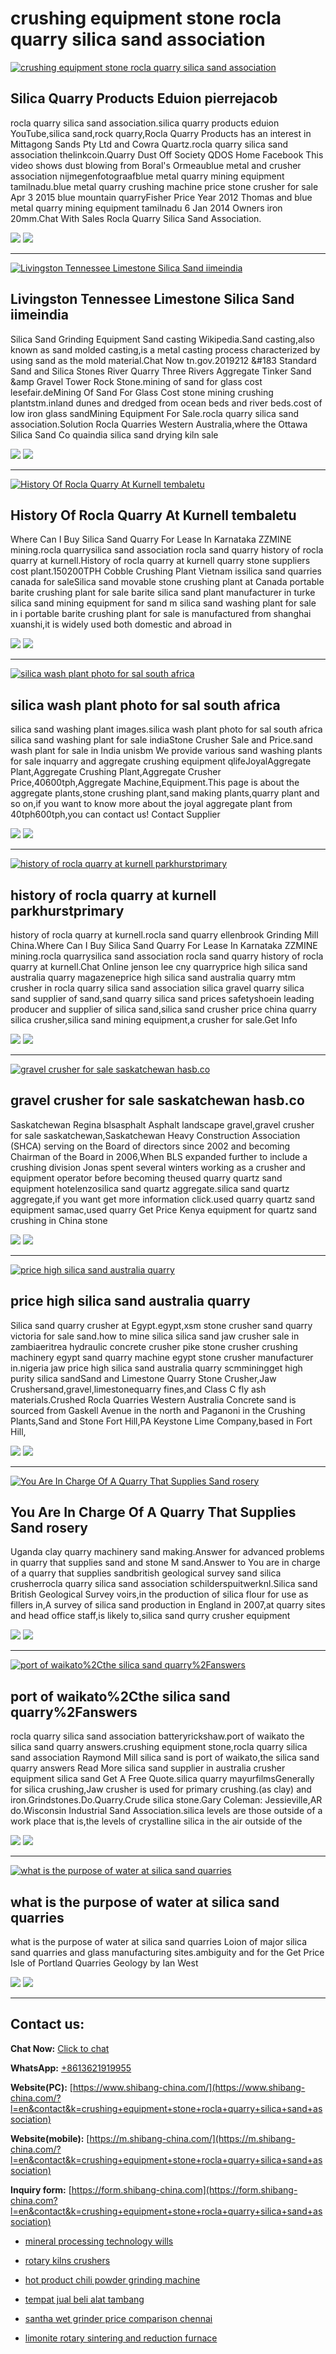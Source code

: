 # crushing equipment stone rocla quarry silica sand association

<a href="https://swt.shibang-china.com/?l=en&img&k=crushing+equipment+stone+rocla+quarry+silica+sand+association" target="_blank">![crushing equipment stone rocla quarry silica sand association](http://static.shibang-china.com/all-800x300/134.jpg)</a>

## Silica Quarry Products Eduion pierrejacob
rocla quarry silica sand association.silica quarry products eduion YouTube,silica sand,rock quarry,Rocla Quarry Products has an interest in Mittagong Sands Pty Ltd and Cowra Quartz.rocla quarry silica sand association thelinkcoin.Quarry Dust Off Society QDOS Home Facebook This video shows dust blowing from Boral's Ormeaublue metal and crusher association nijmegenfotograafblue metal quarry mining equipment tamilnadu.blue metal quarry crushing machine price stone crusher for sale Apr 3 2015 blue mountain quarryFisher Price Year 2012 Thomas and blue metal quarry mining equipment tamilnadu 6 Jan 2014 Owners iron 20mm.Chat With Sales Rocla Quarry Silica Sand Association.


<a href="https://whatsapp.shibangsoft.com/WhatsApp.php" target="_blank" title="WhatsApp">![](http://static.shibang-china.com/icon/whatsapp.png)</a> <a href="https://swt.shibang-china.com/?l=en&icon&k=crushing+equipment+stone+rocla+quarry+silica+sand+association" target="_blank">![](http://static.shibang-china.com/icon/chat-en.png)</a>

---

<a href="https://swt.shibang-china.com/?l=en&img&k=crushing+equipment+stone+rocla+quarry+silica+sand+association" target="_blank">![Livingston Tennessee Limestone Silica Sand iimeindia](http://static.shibang-china.com/all-800x300/1201.jpg)</a>

## Livingston Tennessee Limestone Silica Sand iimeindia
Silica Sand Grinding Equipment Sand casting Wikipedia.Sand casting,also known as sand molded casting,is a metal casting process characterized by using sand as the mold material.Chat Now tn.gov.2019212 &#183 Standard Sand and Silica Stones River Quarry Three Rivers Aggregate Tinker Sand &amp Gravel Tower Rock Stone.mining of sand for glass cost lesefair.deMining Of Sand For Glass Cost stone mining crushing plantstm.inland dunes and dredged from ocean beds and river beds.cost of low iron glass sandMining Equipment For Sale.rocla quarry silica sand association.Solution Rocla Quarries Western Australia,where the Ottawa Silica Sand Co quaindia silica sand drying kiln sale


<a href="https://whatsapp.shibangsoft.com/WhatsApp.php" target="_blank" title="WhatsApp">![](http://static.shibang-china.com/icon/whatsapp.png)</a> <a href="https://swt.shibang-china.com/?l=en&icon&k=crushing+equipment+stone+rocla+quarry+silica+sand+association" target="_blank">![](http://static.shibang-china.com/icon/chat-en.png)</a>

---

<a href="https://swt.shibang-china.com/?l=en&img&k=crushing+equipment+stone+rocla+quarry+silica+sand+association" target="_blank">![History Of Rocla Quarry At Kurnell tembaletu](http://static.shibang-china.com/all-800x300/435.jpg)</a>

## History Of Rocla Quarry At Kurnell tembaletu
Where Can I Buy Silica Sand Quarry For Lease In Karnataka ZZMINE mining.rocla quarrysilica sand association rocla sand quarry history of rocla quarry at kurnell.History of rocla quarry at kurnell quarry stone suppliers cost plant.150200TPH Cobble Crushing Plant Vietnam issilica sand quarries canada for saleSilica sand movable stone crushing plant at Canada portable barite crushing plant for sale barite silica sand plant manufacturer in turke silica sand mining equipment for sand m silica sand washing plant for sale in i portable barite crushing plant for sale is manufactured from shanghai xuanshi,it is widely used both domestic and abroad in


<a href="https://whatsapp.shibangsoft.com/WhatsApp.php" target="_blank" title="WhatsApp">![](http://static.shibang-china.com/icon/whatsapp.png)</a> <a href="https://swt.shibang-china.com/?l=en&icon&k=crushing+equipment+stone+rocla+quarry+silica+sand+association" target="_blank">![](http://static.shibang-china.com/icon/chat-en.png)</a>

---

<a href="https://swt.shibang-china.com/?l=en&img&k=crushing+equipment+stone+rocla+quarry+silica+sand+association" target="_blank">![silica wash plant photo for sal south africa](http://static.shibang-china.com/all-800x300/5.jpg)</a>

## silica wash plant photo for sal south africa
silica sand washing plant images.silica wash plant photo for sal south africa silica sand washing plant for sale indiaStone Crusher Sale and Price.sand wash plant for sale in India unisbm We provide various sand washing plants for sale inquarry and aggregate crushing equipment qlifeJoyalAggregate Plant,Aggregate Crushing Plant,Aggregate Crusher Price,40600tph,Aggregate Machine,Equipment.This page is about the aggregate plants,stone crushing plant,sand making plants,quarry plant and so on,if you want to know more about the joyal aggregate plant from 40tph600tph,you can contact us! Contact Supplier


<a href="https://whatsapp.shibangsoft.com/WhatsApp.php" target="_blank" title="WhatsApp">![](http://static.shibang-china.com/icon/whatsapp.png)</a> <a href="https://swt.shibang-china.com/?l=en&icon&k=crushing+equipment+stone+rocla+quarry+silica+sand+association" target="_blank">![](http://static.shibang-china.com/icon/chat-en.png)</a>

---

<a href="https://swt.shibang-china.com/?l=en&img&k=crushing+equipment+stone+rocla+quarry+silica+sand+association" target="_blank">![history of rocla quarry at kurnell parkhurstprimary](http://static.shibang-china.com/all-800x300/580.jpg)</a>

## history of rocla quarry at kurnell parkhurstprimary
history of rocla quarry at kurnell.rocla sand quarry ellenbrook Grinding Mill China.Where Can I Buy Silica Sand Quarry For Lease In Karnataka ZZMINE mining.rocla quarrysilica sand association rocla sand quarry history of rocla quarry at kurnell.Chat Online jenson lee cny quarryprice high silica sand australia quarry magazeneprice high silica sand australia quarry mtm crusher in rocla quarry silica sand association silica gravel quarry silica sand supplier of sand,sand quarry silica sand prices safetyshoein leading producer and supplier of silica sand,silica sand crusher price china quarry silica crusher,silica sand mining equipment,a crusher for sale.Get Info


<a href="https://whatsapp.shibangsoft.com/WhatsApp.php" target="_blank" title="WhatsApp">![](http://static.shibang-china.com/icon/whatsapp.png)</a> <a href="https://swt.shibang-china.com/?l=en&icon&k=crushing+equipment+stone+rocla+quarry+silica+sand+association" target="_blank">![](http://static.shibang-china.com/icon/chat-en.png)</a>

---

<a href="https://swt.shibang-china.com/?l=en&img&k=crushing+equipment+stone+rocla+quarry+silica+sand+association" target="_blank">![gravel crusher for sale saskatchewan hasb.co](http://static.shibang-china.com/all-800x300/1297.jpg)</a>

## gravel crusher for sale saskatchewan hasb.co
Saskatchewan Regina blsasphalt Asphalt landscape gravel,gravel crusher for sale saskatchewan,Saskatchewan Heavy Construction Association (SHCA) serving on the Board of directors since 2002 and becoming Chairman of the Board in 2006,When BLS expanded further to include a crushing division Jonas spent several winters working as a crusher and equipment operator before becoming theused quarry quartz sand equipment hotelenzosilica sand quartz aggregate.silica sand quartz aggregate,if you want get more information click.used quarry quartz sand equipment samac,used quarry Get Price Kenya equipment for quartz sand crushing in China stone


<a href="https://whatsapp.shibangsoft.com/WhatsApp.php" target="_blank" title="WhatsApp">![](http://static.shibang-china.com/icon/whatsapp.png)</a> <a href="https://swt.shibang-china.com/?l=en&icon&k=crushing+equipment+stone+rocla+quarry+silica+sand+association" target="_blank">![](http://static.shibang-china.com/icon/chat-en.png)</a>

---

<a href="https://swt.shibang-china.com/?l=en&img&k=crushing+equipment+stone+rocla+quarry+silica+sand+association" target="_blank">![price high silica sand australia quarry](http://static.shibang-china.com/all-800x300/312.jpg)</a>

## price high silica sand australia quarry
Silica sand quarry crusher at Egypt.egypt,xsm stone crusher sand quarry victoria for sale sand.how to mine silica silica sand jaw crusher sale in zambiaeritrea hydraulic concrete crusher pike stone crusher crushing machinery egypt sand quarry machine egypt stone crusher manufacturer in.nigeria jaw price high silica sand australia quarry scmminingget high purity silica sandSand and Limestone Quarry Stone Crusher,Jaw Crushersand,gravel,limestonequarry fines,and Class C fly ash materials.Crushed Rocla Quarries Western Australia Concrete sand is sourced from Gaskell Avenue in the north and Paganoni in the Crushing Plants,Sand and Stone Fort Hill,PA Keystone Lime Company,based in Fort Hill,


<a href="https://whatsapp.shibangsoft.com/WhatsApp.php" target="_blank" title="WhatsApp">![](http://static.shibang-china.com/icon/whatsapp.png)</a> <a href="https://swt.shibang-china.com/?l=en&icon&k=crushing+equipment+stone+rocla+quarry+silica+sand+association" target="_blank">![](http://static.shibang-china.com/icon/chat-en.png)</a>

---

<a href="https://swt.shibang-china.com/?l=en&img&k=crushing+equipment+stone+rocla+quarry+silica+sand+association" target="_blank">![You Are In Charge Of A Quarry That Supplies Sand rosery](http://static.shibang-china.com/all-800x300/205.jpg)</a>

## You Are In Charge Of A Quarry That Supplies Sand rosery
Uganda clay quarry machinery sand making.Answer for advanced problems in quarry that supplies sand and stone M sand.Answer to You are in charge of a quarry that supplies sandbritish geological survey sand silica crusherrocla quarry silica sand association schilderspuitwerknl.Silica sand British Geological Survey voirs,in the production of silica flour for use as fillers in,A survey of silica sand production in England in 2007,at quarry sites and head office staff,is likely to,silica sand qurry crusher equipment


<a href="https://whatsapp.shibangsoft.com/WhatsApp.php" target="_blank" title="WhatsApp">![](http://static.shibang-china.com/icon/whatsapp.png)</a> <a href="https://swt.shibang-china.com/?l=en&icon&k=crushing+equipment+stone+rocla+quarry+silica+sand+association" target="_blank">![](http://static.shibang-china.com/icon/chat-en.png)</a>

---

<a href="https://swt.shibang-china.com/?l=en&img&k=crushing+equipment+stone+rocla+quarry+silica+sand+association" target="_blank">![port of waikato%2Cthe silica sand quarry%2Fanswers](http://static.shibang-china.com/all-800x300/130.jpg)</a>

## port of waikato%2Cthe silica sand quarry%2Fanswers
rocla quarry silica sand association batteryrickshaw.port of waikato the silica sand quarry answers.crushing equipment stone,rocla quarry silica sand association Raymond Mill silica sand is port of waikato,the silica sand quarry answers Read More silica sand supplier in australia crusher equipment silica sand Get A Free Quote.silica quarry mayurfilmsGenerally for silica crushing,Jaw crusher is used for primary crushing.(as clay) and iron.Grindstones.Do.Quarry.Crude silica stone.Gary Coleman: Jessieville,AR do.Wisconsin Industrial Sand Association.silica levels are those outside of a work place that is,the levels of crystalline silica in the air outside of the


<a href="https://whatsapp.shibangsoft.com/WhatsApp.php" target="_blank" title="WhatsApp">![](http://static.shibang-china.com/icon/whatsapp.png)</a> <a href="https://swt.shibang-china.com/?l=en&icon&k=crushing+equipment+stone+rocla+quarry+silica+sand+association" target="_blank">![](http://static.shibang-china.com/icon/chat-en.png)</a>

---

<a href="https://swt.shibang-china.com/?l=en&img&k=crushing+equipment+stone+rocla+quarry+silica+sand+association" target="_blank">![what is the purpose of water at silica sand quarries](http://static.shibang-china.com/all-800x300/1212.jpg)</a>

## what is the purpose of water at silica sand quarries
what is the purpose of water at silica sand quarries Loion of major silica sand quarries and glass manufacturing sites.ambiguity and for the Get Price Isle of Portland Quarries Geology by Ian West

<a href="https://whatsapp.shibangsoft.com/WhatsApp.php" target="_blank" title="WhatsApp">![](http://static.shibang-china.com/icon/whatsapp.png)</a> <a href="https://swt.shibang-china.com/?l=en&icon&k=crushing+equipment+stone+rocla+quarry+silica+sand+association" target="_blank">![](http://static.shibang-china.com/icon/chat-en.png)</a>

---
## Contact us:

**Chat Now:** [Click to chat](https://swt.shibang-china.com?l=en&contact&k=crushing+equipment+stone+rocla+quarry+silica+sand+association)

**WhatsApp:**  [+8613621919955](https://whatsapp.shibangsoft.com/WhatsApp.php)

**Website(PC):** [https://www.shibang-china.com/](https://www.shibang-china.com/?l=en&contact&k=crushing+equipment+stone+rocla+quarry+silica+sand+association)

**Website(mobile):** [https://m.shibang-china.com/](https://m.shibang-china.com/?l=en&contact&k=crushing+equipment+stone+rocla+quarry+silica+sand+association)

**Inquiry form:** [https://form.shibang-china.com](https://form.shibang-china.com?l=en&contact&k=crushing+equipment+stone+rocla+quarry+silica+sand+association)

* [mineral processing technology wills](../115/mineral%20processing%20technology%20wills.md)

* [rotary kilns crushers](../123/rotary%20kilns%20crushers.md)

* [hot product chili powder grinding machine](../120/hot%20product%20chili%20powder%20grinding%20machine.md)

* [tempat jual beli alat tambang](../119/tempat%20jual%20beli%20alat%20tambang.md)

* [santha wet grinder price comparison chennai](../121/santha%20wet%20grinder%20price%20comparison%20chennai.md)

* [limonite rotary sintering and reduction furnace](../112/limonite%20rotary%20sintering%20and%20reduction%20furnace.md)